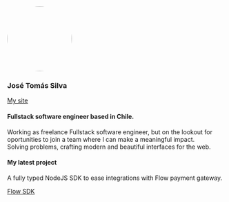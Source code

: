 
<img style='width:150px; height:150px; border-radius:50%' src='https://github.com/JoseTomasSilvaZ/JoseTomasSilvaZ/assets/58149194/b5561684-55ff-4492-a19a-2c393c7446f5'/>
  
### José Tomás Silva
[My site](https://www.josetomassilvaz.me)
#### Fullstack software engineer based in Chile.

<p style="margin-top:1rem;">
Working as freelance Fullstack software engineer, but on the lookout for oportunities to join a team where I can make a meaningful impact. <br/>
Solving problems, crafting modern and beautiful interfaces for the web.
</p>

#### My latest project

<p style="margin-top:1rem;">
  A fully typed NodeJS SDK to ease integrations with Flow payment gateway.
</p>

[Flow SDK](https://www.npmjs.com/package/flow-sdk)



